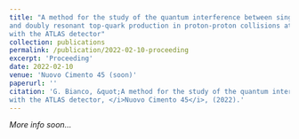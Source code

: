 ```yaml
---
title: "A method for the study of the quantum interference between singly
and doubly resonant top-quark production in proton-proton collisions at the LHC
with the ATLAS detector"
collection: publications
permalink: /publication/2022-02-10-proceeding
excerpt: 'Proceeding'
date: 2022-02-10
venue: 'Nuovo Cimento 45 (soon)'
paperurl: ''
citation: 'G. Bianco, &quot;A method for the study of the quantum interference between singly and doubly resonant top-quark production in proton-proton collisions at the LHC
with the ATLAS detector, </i>Nuovo Cimento 45</i>, (2022).'
---
```

*More info soon...*